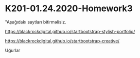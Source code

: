 # K201-01.24.2020-Homework3

"Aşağıdakı saytları bitirməlisiz. 

https://blackrockdigital.github.io/startbootstrap-stylish-portfolio/

https://blackrockdigital.github.io/startbootstrap-creative/

Uğurlar
